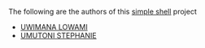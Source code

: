 The following are the authors of this [simple shell](https://github.com/sumutoni/simple_shell) project
- [UWIMANA LOWAMI](https://github.com/sonlowami)
- [UMUTONI STEPHANIE](https://github.com/sumutoni)
